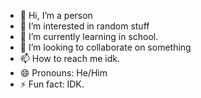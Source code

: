 - 👋 Hi, I’m a person
- 👀 I’m interested in random stuff
- 🌱 I’m currently learning in school.
- 💞️ I’m looking to collaborate on something
- 📫 How to reach me idk.
- 😄 Pronouns: He/Him
- ⚡ Fun fact: IDK.
